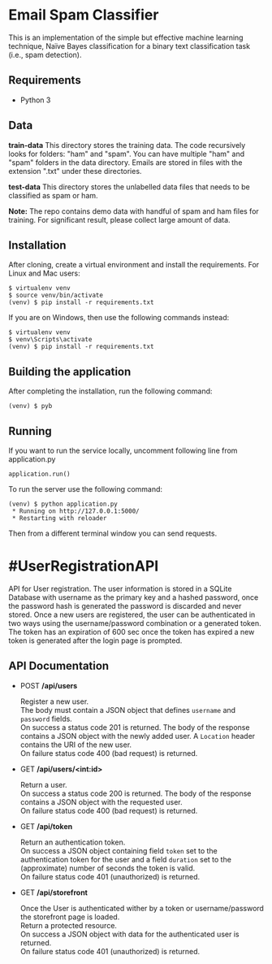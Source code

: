# Email Spam Classifier
This is an implementation of the simple but effective machine learning technique, Naïve Bayes classification for a binary text classification task (i.e., spam detection).

Requirements
-------------
- Python 3

Data
-----
**train-data**
This directory stores the training data. The code recursively looks for folders: "ham" and "spam". You can have multiple "ham" and "spam" folders in the data directory. Emails are stored in files with the extension ".txt" under these directories.


**test-data**
This directory stores the unlabelled data files that needs to be classified as spam or ham.

**Note:** The repo contains demo data with handful of spam and ham files for training. For significant result, please collect large amount of data.

Installation
------------

After cloning, create a virtual environment and install the requirements. For Linux and Mac users:

    $ virtualenv venv
    $ source venv/bin/activate
    (venv) $ pip install -r requirements.txt

If you are on Windows, then use the following commands instead:

    $ virtualenv venv
    $ venv\Scripts\activate
    (venv) $ pip install -r requirements.txt

Building the application
-------------------------

After completing the installation, run the following command:

    (venv) $ pyb

Running
-------

If you want to run the service locally, uncomment following line from application.py

    
    application.run()

To run the server use the following command:

    (venv) $ python application.py
     * Running on http://127.0.0.1:5000/
     * Restarting with reloader

Then from a different terminal window you can send requests.




#UserRegistrationAPI
====================

API for User registration. The user information is stored in a SQLite Database with username as the primary key and a hashed password, once the password hash is generated the password is discarded and never stored. Once a new users are registered, the user can be authenticated in two ways using the username/password combination or a generated token. The token has an expiration of 600 sec once the token has expired a new token is generated after the login page is prompted.




API Documentation
-----------------

- POST **/api/users**

    Register a new user.<br>
    The body must contain a JSON object that defines `username` and `password` fields.<br>
    On success a status code 201 is returned. The body of the response contains a JSON object with the newly added user. A `Location` header contains the URI of the new user.<br>
    On failure status code 400 (bad request) is returned.<br>

- GET **/api/users/&lt;int:id&gt;**

    Return a user.<br>
    On success a status code 200 is returned. The body of the response contains a JSON object with the requested user.<br>
    On failure status code 400 (bad request) is returned.

- GET **/api/token**

    Return an authentication token.<br>
    On success a JSON object containing field `token` set to the authentication token for the user and a field `duration` set to the (approximate) number of seconds the token is valid.<br>
    On failure status code 401 (unauthorized) is returned.

- GET **/api/storefront**

    Once the User is authenticated wither by a token or username/password the storefront page is loaded.<br>
    Return a protected resource.<br>
    On success a JSON object with data for the authenticated user is returned.<br>
    On failure status code 401 (unauthorized) is returned.
